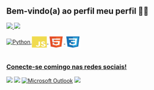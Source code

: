 ## Bem-vindo(a) ao perfil meu perfil 🤘🏼

 <div>
   <a href="https://github.com/iamdanie1">
   <img height="180em" src="https://github-readme-stats.vercel.app/api?username=iamdanie1&show_icons=true&theme=transparent&include_all_commits=true&count_private=true"/>
   <img height="180em" src="https://github-readme-stats.vercel.app/api/top-langs/?username=iamdanie1&layout=compact&langs_count=6&theme=tokyonight"/>
</div>
    
<div style="display: inline_block"><br>
  <img align="center" alt="Python" height="30" width="40" src="https://cdn.jsdelivr.net/gh/devicons/devicon@latest/icons/python/python-original.svg">
  <img align="center" alt="Js" height="30" width="40" src="https://raw.githubusercontent.com/devicons/devicon/master/icons/javascript/javascript-plain.svg">
  <img align="center" alt="HTML" height="30" width="40" src="https://raw.githubusercontent.com/devicons/devicon/master/icons/html5/html5-original.svg">
  <img align="center" alt="CSS" height="30" width="40" src="https://raw.githubusercontent.com/devicons/devicon/master/icons/css3/css3-original.svg">        
  </div>
 
<br>
 
### Conecte-se comingo nas redes sociais!
 
<div> 
  <a href="https://www.youtube.com/supitsdaniel" target="_blank"><img src="https://img.shields.io/badge/YouTube-FF0000?style=for-the-badge&logo=youtube&logoColor=white" target="_blank"></a>
  <a href="https://instagram.com/mynamesdaniel" target="_blank"><img src="https://img.shields.io/badge/-Instagram-%23E4405F?style=for-the-badge&logo=instagram&logoColor=white" target="_blank"></a>
  <a href="mailto:dk_@outlook.com https://commons.wikimedia.org/wiki/File:Microsoft_Office_Outlook_(2018%E2%80%93present).svg"><img width="40" alt="Microsoft Outlook" src="https://upload.wikimedia.org/wikipedia/commons/thumb/d/df/Microsoft_Office_Outlook_%282018%E2%80%93present%29.svg/512px-Microsoft_Office_Outlook_%282018%E2%80%93present%29.svg.png?20230309112740"></a>
  <a href="https://www.linkedin.com/in/iamdanielsoares" target="_blank"><img src="https://img.shields.io/badge/-LinkedIn-%230077B5?style=for-the-badge&logo=linkedin&logoColor=white" target="_blank"></a>
</div>
